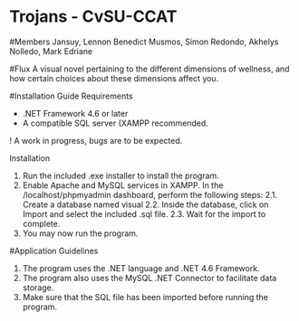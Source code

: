# Trojans - CvSU-CCAT

#Members
Jansuy, Lennon Benedict
Musmos, Simon
Redondo, Akhelys
Nolledo, Mark Edriane

#Flux
A visual novel pertaining to the different dimensions of wellness, and how certain choices about these dimensions affect you.

#Installation Guide
Requirements
- .NET Framework 4.6 or later
- A compatible SQL server (XAMPP recommended.

! A work in progress, bugs are to be expected.

Installation
1. Run the included .exe installer to install the program.
2. Enable Apache and MySQL services in XAMPP. In the /localhost/phpmyadmin dashboard, perform the following steps:
	2.1. Create a database named visual
	2.2. Inside the database, click on Import and select the included .sql file.
	2.3. Wait for the import to complete.
3. You may now run the program.

#Application Guidelines
1. The program uses the .NET language and .NET 4.6 Framework.
2. The program also uses the MySQL .NET Connector to facilitate data storage.
3. Make sure that the SQL file has been imported before running the program.
